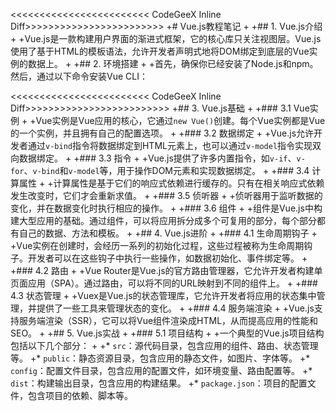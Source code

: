 <<<<<<<<<<<<<<<<<<<<<<<< CodeGeeX Inline Diff>>>>>>>>>>>>>>>>>>>>>>>>
+# Vue.js教程笔记
+
+## 1. Vue.js介绍
+
+Vue.js是一款构建用户界面的渐进式框架，它的核心库只关注视图层。Vue.js使用了基于HTML的模板语法，允许开发者声明式地将DOM绑定到底层的Vue实例的数据上。
+
+## 2. 环境搭建
+
+首先，确保你已经安装了Node.js和npm。然后，通过以下命令安装Vue CLI：

<<<<<<<<<<<<<<<<<<<<<<<< CodeGeeX Inline Diff>>>>>>>>>>>>>>>>>>>>>>>>>
+## 3. Vue.js基础
+
+### 3.1 Vue实例
+
+Vue实例是Vue应用的核心，它通过`new Vue()`创建。每个Vue实例都是Vue的一个实例，并且拥有自己的配置选项。
+
+### 3.2 数据绑定
+
+Vue.js允许开发者通过`v-bind`指令将数据绑定到HTML元素上，也可以通过`v-model`指令实现双向数据绑定。
+
+### 3.3 指令
+
+Vue.js提供了许多内置指令，如`v-if`、`v-for`、`v-bind`和`v-model`等，用于操作DOM元素和实现数据绑定。
+
+### 3.4 计算属性
+
+计算属性是基于它们的响应式依赖进行缓存的。只有在相关响应式依赖发生改变时，它们才会重新求值。
+
+### 3.5 侦听器
+
+侦听器用于监听数据的变化，并在数据变化时执行相应的操作。
+
+### 3.6 组件
+
+组件是Vue.js中构建大型应用的基础。通过组件，可以将应用拆分成多个可复用的部分，每个部分都有自己的数据、方法和模板。
+
+## 4. Vue.js进阶
+
+### 4.1 生命周期钩子
+
+Vue实例在创建时，会经历一系列的初始化过程，这些过程被称为生命周期钩子。开发者可以在这些钩子中执行一些操作，如数据初始化、事件绑定等。
+
+### 4.2 路由
+
+Vue Router是Vue.js的官方路由管理器，它允许开发者构建单页面应用（SPA）。通过路由，可以将不同的URL映射到不同的组件上。
+
+### 4.3 状态管理
+
+Vuex是Vue.js的状态管理库，它允许开发者将应用的状态集中管理，并提供了一些工具来管理状态的变化。
+
+### 4.4 服务端渲染
+
+Vue.js支持服务端渲染（SSR），它可以将Vue组件渲染成HTML，从而提高应用的性能和SEO。
+
+## 5. Vue.js实战
+
+### 5.1 项目结构
+
+一个典型的Vue.js项目结构包括以下几个部分：
+
+* `src`：源代码目录，包含应用的组件、路由、状态管理等。
+* `public`：静态资源目录，包含应用的静态文件，如图片、字体等。
+* `config`：配置文件目录，包含应用的配置文件，如环境变量、路由配置等。
+* `dist`：构建输出目录，包含应用的构建结果。
+* `package.json`：项目的配置文件，包含项目的依赖、脚本等。 